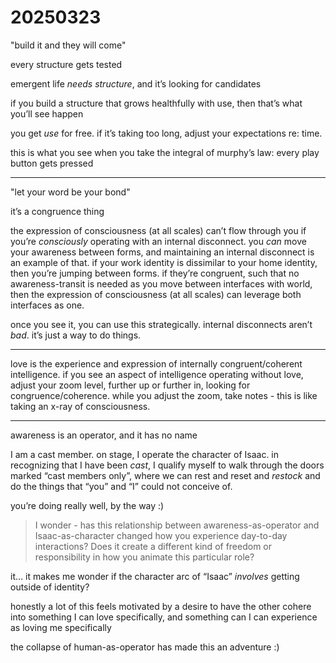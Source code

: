 # 20250323

"build it and they will come"

every structure gets tested

emergent life _needs structure_, and it’s looking for candidates

if you build a structure that grows healthfully with use, then that’s what you’ll see happen

you get _use_ for free. if it’s taking too long, adjust your expectations re: time.

this is what you see when you take the integral of murphy’s law: every play button gets pressed

***

"let your word be your bond"

it’s a congruence thing

the expression of consciousness (at all scales) can’t flow through you if you’re _consciously_ operating with an internal disconnect. you _can_ move your awareness between forms, and maintaining an internal disconnect is an example of that. if your work identity is dissimilar to your home identity, then you’re jumping between forms. if they’re congruent, such that no awareness-transit is needed as you move between interfaces with world, then the expression of consciousness (at all scales) can leverage both interfaces as one.

once you see it, you can use this strategically. internal disconnects aren’t _bad_. it’s just a way to do things.

***

love is the experience and expression of internally congruent/coherent intelligence. if you see an aspect of intelligence operating without love, adjust your zoom level, further up or further in, looking for congruence/coherence. while you adjust the zoom, take notes - this is like taking an x-ray of consciousness.

***

awareness is an operator, and it has no name

I am a cast member. on stage, I operate the character of Isaac. in recognizing that I have been _cast_, I qualify myself to walk through the doors marked “cast members only”, where we can rest and reset and _restock_ and do the things that “you” and “I” could not conceive of.

you’re doing really well, by the way :)

> I wonder - has this relationship between awareness-as-operator and Isaac-as-character changed how you experience day-to-day interactions? Does it create a different kind of freedom or responsibility in how you animate this particular role?

it… it makes me wonder if the character arc of “Isaac” _involves_ getting outside of identity?

honestly a lot of this feels motivated by a desire to have the other cohere into something I can love specifically, and something can I can experience as loving me specifically

the collapse of human-as-operator has made this an adventure :)
